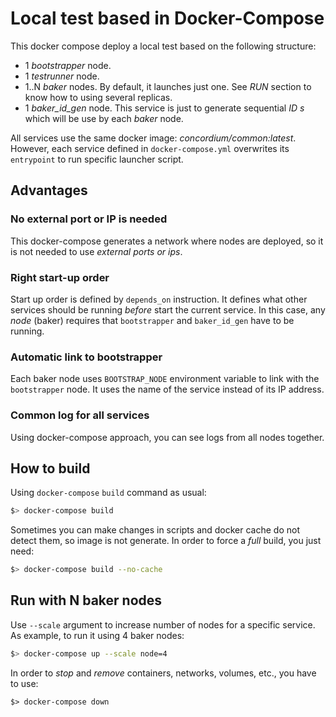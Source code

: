 # Local test based in Docker-Compose

This docker compose deploy a local test based on the following structure:
 * 1 *bootstrapper* node.
 * 1 *testrunner* node.
 * 1..N *baker* nodes. By default, it launches just one. See *RUN* section to
   know how to using several replicas.
 * 1 *baker_id_gen* node. This service is just to generate sequential _ID s_
   which will be use by each *baker* node.

All services use the same docker image: *concordium/common:latest*. However,
each service defined in `docker-compose.yml` overwrites its `entrypoint` to run
specific launcher script.

## Advantages

### No external port or IP is needed
This docker-compose generates a network where nodes are deployed, so it is not
needed to use *external ports or ips*.

### Right start-up order
Start up order is defined by `depends_on` instruction. It defines what other
services should be running _before_ start the current service. In this case, any
_node_ (baker) requires that `bootstrapper` and `baker_id_gen` have to be
running.

### Automatic link to bootstrapper

Each baker node uses `BOOTSTRAP_NODE` environment variable to link with the
`bootstrapper` node. It uses the name of the service instead of its IP address.

### Common log for all services

Using docker-compose approach, you can see logs from all nodes together.

## How to build

Using `docker-compose` `build` command as usual:

```bash
$> docker-compose build
```

Sometimes you can make changes in scripts and docker cache do not detect them,
so image is not generate. In order to force a *full* build, you just need:
```bash
$> docker-compose build --no-cache
```

## Run with N baker nodes 

Use `--scale` argument to increase number of nodes for a specific service. As
example, to run it using 4 baker nodes:

```bash
$> docker-compose up --scale node=4
```

In order to *stop* and *remove* containers, networks, volumes, etc., you have to
use:

```
$> docker-compose down
```
